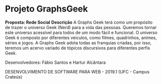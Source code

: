 # Projeto GraphsGeek 
**Proposta: Rede Social**
**Descrição**
A Graphs Geek terá como um propósito de trazer o universo Geek (Nerd) para a vida das pessoas. Queremos tornar este universo acessível para todos de um modo fácil e funcional. O universo Geek é composto por diferentes veículos, como filmes, quadrinhos, animes, séries e jogos. A Graphs Geek adota todas as franquias criadas, por isso, teremos um acervo variado de tópicos discursivos para diferentes perfis Geek.

Desenvolvedores: Fábio Santos e Hartur Alcântara

DESENVOLVIMENTO DE SOFTWARE PARA WEB - 2019.1 (UFC - Campus Crateús)
